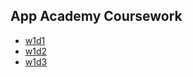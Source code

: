 App Academy Coursework
-----------------------------------


* [w1d1](./w1d1)
* [w1d2](./w1d2)
* [w1d3](./w1d3)

